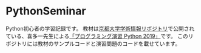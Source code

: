 # PythonSeminar
Python初心者の学習記録です。
教材は[京都大学学術情報リポジトリ](https://repository.kulib.kyoto-u.ac.jp/dspace/)で公開されている、喜多一先生による[「プログラミング演習 Python 2019」](https://repository.kulib.kyoto-u.ac.jp/dspace/handle/2433/245698)です。
このリポジトリには教材のサンプルコードと演習問題のコードを載せています。
